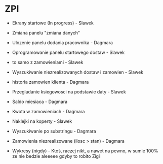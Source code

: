 ZPI
===
- Ekrany startowe  (In progress) - Slawek
- Zmiana panelu "zmiana danych" 
- Ulozenie panelu dodania pracownika - Dagmara
- Oprogramowanie panelu startowego dostaw - Slawek
- to samo z zamowieniami - Slawek
- Wyszukiwanie niezrealizowanych dostaw i zamowien - Slawek
- historia zamowien klienta - Dagmara
- Przegladanie ksiegowosci na podstawie daty - Slawek
- Saldo miesiaca - Dagmara 
- Kwota w zamowieniach - Dagmara
- Naklejki na koperty - Slawek
- Wyszukiwanie po substringu - Dagmara
- Zamowienia niezrealizowane (ilosc > stan) - Dagmara
          




- Wykresy (nigdy) - Ktoś, raczej nikt, a nawet na pewno, w sumie 100% ze nie bedzie aleeeee gdyby to robito Zigi
